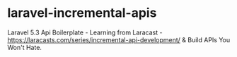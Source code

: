 # laravel-incremental-apis
Laravel 5.3 Api Boilerplate - Learning from Laracast - https://laracasts.com/series/incremental-api-development/ &amp; Build APIs You Won't Hate.
